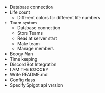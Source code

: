 - Database connection
- Life count
    - Different colors for different life numbers
- Team system
    - Database connection
    - Store Teams
    - Read at server start
    - Make team
    - Manage members
- Boogy Man
- Time keeping
- Discord Bot Integration
- I AM THE BOOGEY
- Write README.md
- Config class
- Specify Spigot api version